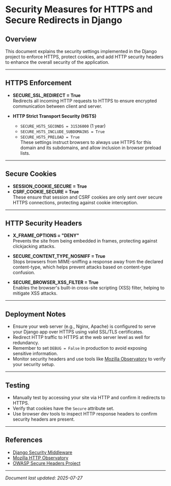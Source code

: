# Security Measures for HTTPS and Secure Redirects in Django

## Overview

This document explains the security settings implemented in the Django project to enforce HTTPS, protect cookies, and add HTTP security headers to enhance the overall security of the application.

---

## HTTPS Enforcement

- **SECURE_SSL_REDIRECT = True**  
  Redirects all incoming HTTP requests to HTTPS to ensure encrypted communication between client and server.

- **HTTP Strict Transport Security (HSTS)**  
  - `SECURE_HSTS_SECONDS = 31536000` (1 year)  
  - `SECURE_HSTS_INCLUDE_SUBDOMAINS = True`  
  - `SECURE_HSTS_PRELOAD = True`  
  These settings instruct browsers to always use HTTPS for this domain and its subdomains, and allow inclusion in browser preload lists.

---

## Secure Cookies

- **SESSION_COOKIE_SECURE = True**  
- **CSRF_COOKIE_SECURE = True**  
These ensure that session and CSRF cookies are only sent over secure HTTPS connections, protecting against cookie interception.

---

## HTTP Security Headers

- **X_FRAME_OPTIONS = "DENY"**  
  Prevents the site from being embedded in frames, protecting against clickjacking attacks.

- **SECURE_CONTENT_TYPE_NOSNIFF = True**  
  Stops browsers from MIME-sniffing a response away from the declared content-type, which helps prevent attacks based on content-type confusion.

- **SECURE_BROWSER_XSS_FILTER = True**  
  Enables the browser's built-in cross-site scripting (XSS) filter, helping to mitigate XSS attacks.

---

## Deployment Notes

- Ensure your web server (e.g., Nginx, Apache) is configured to serve your Django app over HTTPS using valid SSL/TLS certificates.
- Redirect HTTP traffic to HTTPS at the web server level as well for redundancy.
- Remember to set `DEBUG = False` in production to avoid exposing sensitive information.
- Monitor security headers and use tools like [Mozilla Observatory](https://observatory.mozilla.org/) to verify your security setup.

---

## Testing

- Manually test by accessing your site via HTTP and confirm it redirects to HTTPS.
- Verify that cookies have the `Secure` attribute set.
- Use browser dev tools to inspect HTTP response headers to confirm security headers are present.

---

## References

- [Django Security Middleware](https://docs.djangoproject.com/en/stable/topics/security/#security-middleware)
- [Mozilla HTTP Observatory](https://observatory.mozilla.org/)
- [OWASP Secure Headers Project](https://owasp.org/www-project-secure-headers/)

---

*Document last updated: 2025-07-27*

